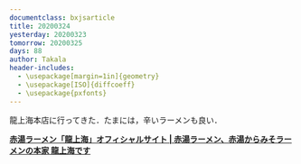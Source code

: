```yaml
---
documentclass: bxjsarticle
title: 20200324
yesterday: 20200323
tomorrow: 20200325
days: 88
author: Takala
header-includes:
  - \usepackage[margin=1in]{geometry}
  - \usepackage[ISO]{diffcoeff}
  - \usepackage{pxfonts}
---
```



龍上海本店に行ってきた．たまには，辛いラーメンも良い．


**[赤湯ラーメン「龍上海」オフィシャルサイト | 赤湯ラーメン、赤湯からみそラーメンの本家 龍上海です](https://ryushanhai.com/)**


